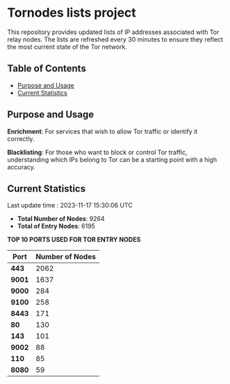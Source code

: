# Tornodes lists project

This repository provides updated lists of IP addresses associated with Tor relay nodes. The lists are refreshed every 30 minutes to ensure they reflect the most current state of the Tor network.

## Table of Contents

- [Purpose and Usage](#purpose-and-usage)
- [Current Statistics](#current-statistics)


## Purpose and Usage

**Enrichment**: For services that wish to allow Tor traffic or identify it correctly.

**Blacklisting**: For those who want to block or control Tor traffic, understanding which IPs belong to Tor can be a starting point with a high accuracy.

## Current Statistics

Last update time : 2023-11-17 15:30:06 UTC

- **Total Number of Nodes**: 9264
- **Total of Entry Nodes**: 6195

**TOP 10 PORTS USED FOR TOR ENTRY NODES**

| **Port** | **Number of Nodes** |
|------|-----------------|
| **443**   | 2062  |
| **9001**   | 1637  |
| **9000**   | 284  |
| **9100**   | 258  |
| **8443**   | 171  |
| **80**   | 130  |
| **143**   | 101  |
| **9002**   | 88  |
| **110**   | 85  |
| **8080**   | 59  |

